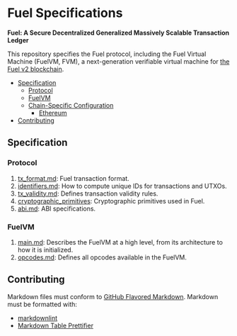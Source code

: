 # Fuel Specifications

**Fuel: A Secure Decentralized Generalized Massively Scalable Transaction Ledger**

This repository specifies the Fuel protocol, including the Fuel Virtual Machine (FuelVM, FVM), a next-generation verifiable virtual machine for [the Fuel v2 blockchain](https://github.com/FuelLabs).

- [Specification](#specification)
  - [Protocol](#protocol)
  - [FuelVM](#fuelvm)
  - [Chain-Specific Configuration](#chain-specific-configuration)
    - [Ethereum](#ethereum)
- [Contributing](#contributing)

## Specification

### Protocol

1. [tx_format.md](./specs/protocol/tx_format.md): Fuel transaction format.
1. [identifiers.md](./specs/protocol/identifiers.md): How to compute unique IDs for transactions and UTXOs.
1. [tx_validity.md](./specs/protocol/tx_validity.md): Defines transaction validity rules.
1. [cryptographic_primitives](./specs/protocol/cryptographic_primitives.md): Cryptographic primitives used in Fuel.
1. [abi.md](./specs/protocol/abi.md): ABI specifications.

### FuelVM

1. [main.md](./specs/vm/main.md): Describes the FuelVM at a high level, from its architecture to how it is initialized.
1. [opcodes.md](./specs/vm/opcodes.md): Defines all opcodes available in the FuelVM.

## Contributing

Markdown files must conform to [GitHub Flavored Markdown](https://github.github.com/gfm/). Markdown must be formatted with:

- [markdownlint](https://github.com/DavidAnson/markdownlint)
- [Markdown Table Prettifier](https://github.com/darkriszty/MarkdownTablePrettify-VSCodeExt)
